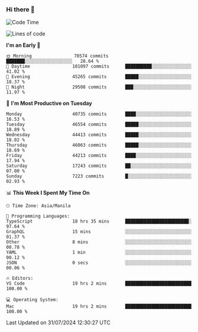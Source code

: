 ### Hi there 👋

<!--START_SECTION:waka-->
![Code Time](http://img.shields.io/badge/Code%20Time-5%2C411%20hrs%206%20mins-blue)

![Lines of code](https://img.shields.io/badge/From%20Hello%20World%20I%27ve%20Written-114.2%20million%20lines%20of%20code-blue)

**I'm an Early 🐤** 

```text
🌞 Morning                70574 commits       ███████░░░░░░░░░░░░░░░░░░   28.64 % 
🌆 Daytime                101097 commits      ██████████░░░░░░░░░░░░░░░   41.02 % 
🌃 Evening                45265 commits       █████░░░░░░░░░░░░░░░░░░░░   18.37 % 
🌙 Night                  29508 commits       ███░░░░░░░░░░░░░░░░░░░░░░   11.97 % 
```
📅 **I'm Most Productive on Tuesday** 

```text
Monday                   40735 commits       ████░░░░░░░░░░░░░░░░░░░░░   16.53 % 
Tuesday                  46554 commits       █████░░░░░░░░░░░░░░░░░░░░   18.89 % 
Wednesday                44413 commits       █████░░░░░░░░░░░░░░░░░░░░   18.02 % 
Thursday                 46063 commits       █████░░░░░░░░░░░░░░░░░░░░   18.69 % 
Friday                   44213 commits       ████░░░░░░░░░░░░░░░░░░░░░   17.94 % 
Saturday                 17243 commits       ██░░░░░░░░░░░░░░░░░░░░░░░   07.00 % 
Sunday                   7223 commits        █░░░░░░░░░░░░░░░░░░░░░░░░   02.93 % 
```


📊 **This Week I Spent My Time On** 

```text
🕑︎ Time Zone: Asia/Manila

💬 Programming Languages: 
TypeScript               18 hrs 35 mins      ████████████████████████░   97.64 % 
GraphQL                  15 mins             ░░░░░░░░░░░░░░░░░░░░░░░░░   01.37 % 
Other                    8 mins              ░░░░░░░░░░░░░░░░░░░░░░░░░   00.78 % 
YAML                     1 min               ░░░░░░░░░░░░░░░░░░░░░░░░░   00.12 % 
JSON                     0 secs              ░░░░░░░░░░░░░░░░░░░░░░░░░   00.06 % 

🔥 Editors: 
VS Code                  19 hrs 2 mins       █████████████████████████   100.00 % 

💻 Operating System: 
Mac                      19 hrs 2 mins       █████████████████████████   100.00 % 
```


 Last Updated on 31/07/2024 12:30:27 UTC
<!--END_SECTION:waka-->


<!--
**rad182/rad182** is a ✨ _special_ ✨ repository because its `README.md` (this file) appears on your GitHub profile.

Here are some ideas to get you started:

- 🔭 I’m currently working on ...
- 🌱 I’m currently learning ...
- 👯 I’m looking to collaborate on ...
- 🤔 I’m looking for help with ...
- 💬 Ask me about ...
- 📫 How to reach me: ...
- 😄 Pronouns: ...
- ⚡ Fun fact: ...
-->
